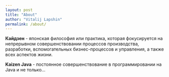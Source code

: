 ```yaml
---
layout: post
title: "About"
author: "Vitalij Lapshin"
permalink: /about/
---
```


**Кайдзен** - японская философия или практика, которая фокусируется на непрерывном совершенствовании процессов производства, разработки, вспомогательных бизнес-процессов и управления, а также всех аспектов жизни.

**Kaizen Java** - постоянное совершенствование в программировании на Java и не только...